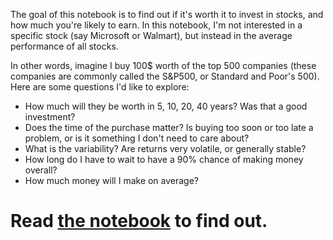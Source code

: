 The goal of this notebook is to find out if it's worth it to invest in stocks, and how much you're likely to earn. In this notebook, I'm not interested in a specific stock (say Microsoft or Walmart), but instead in the average performance of all stocks.

In other words, imagine I buy 100$ worth of the top 500 companies (these companies are commonly called the S&P500, or Standard and Poor's 500). Here are some questions I'd like to explore:

- How much will they be worth in 5, 10, 20, 40 years? Was that a good investment?
- Does the time of the purchase matter? Is buying too soon or too late a problem, or is it something I don't need to care about?
- What is the variability? Are returns very volatile, or generally stable?
- How long do I have to wait to have a 90% chance of making money overall?
- How much money will I make on average?

# Read [the notebook](https://github.com/harokb/how-good-are-stocks/blob/master/How%20good%20are%20stocks%3F.ipynb) to find out.

